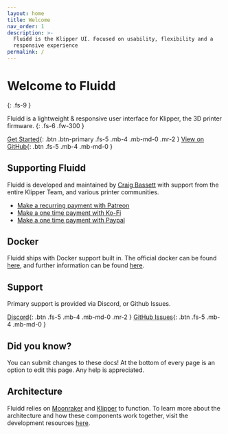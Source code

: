 ```yaml
---
layout: home
title: Welcome
nav_order: 1
description: >-
  Fluidd is the Klipper UI. Focused on usability, flexibility and a
  responsive experience
permalink: /
---
```


# Welcome to Fluidd
{: .fs-9 }

Fluidd is a lightweight & responsive user interface for Klipper, the 3D printer
firmware.
{: .fs-6 .fw-300 }

[Get Started](/installation){: .btn .btn-primary .fs-5 .mb-4 .mb-md-0 .mr-2 }
[View on GitHub](https://github.com/cadriel/fluidd){: .btn .fs-5 .mb-4 .mb-md-0 }

## Supporting Fluidd

Fluidd is developed and maintained by [Craig Bassett](https://github.com/cadriel/fluidd)
with support from the entire Klipper Team, and various printer communities.

- [Make a recurring payment with Patreon](https://patreon.com/cadriel)
- [Make a one time payment with Ko-Fi](https://ko-fi.com/cadriel)
- [Make a one time payment with Paypal](https://paypal.me/fluiddui)

## Docker

Fluidd ships with Docker support built in. The official docker can be found
[here](https://hub.docker.com/r/cadriel/fluidd), and further information can be found [here](/installation/docker).

## Support

Primary support is provided via Discord, or Github Issues.

[Discord](https://discord.gg/GZ3D5tqfcF){: .btn .fs-5 .mb-4 .mb-md-0 .mr-2 }
[GitHub Issues](https://github.com/cadriel/fluidd/issues){: .btn .fs-5 .mb-4 .mb-md-0 }

## Did you know?

You can submit changes to these docs! At the bottom of every page is an option
to edit this page. Any help is appreciated.

## Architecture

Fluidd relies on [Moonraker](https://github.com/Arksine/moonraker/tree/master/docs) and
[Klipper](https://www.klipper3d.org/) to function. To learn more about the
architecture and how these components work together, visit the development
resources [here](/development).
